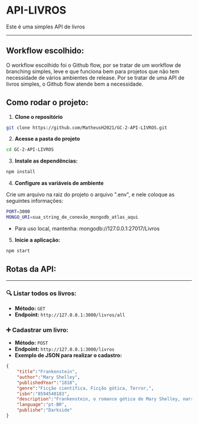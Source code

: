 # API-LIVROS

Este é uma simples API de livros

---

## Workflow escolhido:
O workflow escolhido foi o Github flow, por se tratar de um workflow de branching simples, leve e que funciona bem para projetos que não tem necessidade de vários ambientes de release. Por se tratar de uma API de livros simples, o Github flow atende bem a necessidade.

## Como rodar o projeto:

1. **Clone o repositório**

```bash
git clone https://github.com/MatheusH2021/GC-2-API-LIVROS.git
```

2. **Acesse a pasta do projeto**

```bash
cd GC-2-API-LIVROS
```

3. **Instale as dependências:**

```bash
npm install
```

4. **Configure as variáveis de ambiente**

Crie um arquivo na raiz do projeto o arquivo ".env", e nele coloque as seguintes informações:

```bash
PORT=3000 
MONGO_URI=sua_string_de_conexão_mongodb_atlas_aqui
```
- Para uso local, mantenha:
mongodb://127.0.0.1:27017/Livros

5. **Inicie a aplicação:**

```bash
npm start
```

## Rotas da API:

---
### 🔍 Listar todos os livros:
- **Método:** `GET`
- **Endpoint:** `http://127.0.0.1:3000/livros/all`

### ➕ Cadastrar um livro:
- **Método:** `POST`
- **Endpoint:** `http://127.0.0.1:3000/livros`
- **Exemplo de JSON para realizar o cadastro:**
```json
{
    "title":"Frankenstein",
    "author":"Mary Shelley",
    "publishedYear":"1818",
    "genre":"Ficção científica, Ficção gótica, Terror,",
    "isbn":"8594540183",
    "description":"Frankenstein, o romance gótico de Mary Shelley, narra a história do jovem Victor Frankenstein, um cientista que, movido pela ambição, dá vida a uma criatura grotesca a partir de restos mortais.",
    "language":"pt-BR",
    "publishe":"Darkside"
}
```

